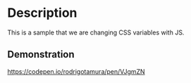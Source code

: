 # Description
This is a sample that we are changing CSS variables with JS.

## Demonstration
https://codepen.io/rodrigotamura/pen/VJgmZN
